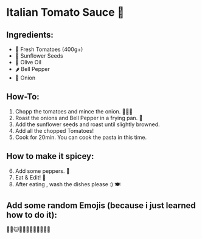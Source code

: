 # Italian Tomato Sauce 🍝

## Ingredients:
- 🍅 Fresh Tomatoes (400g+)
- 🌻 Sunflower Seeds
- 🧪 Olive Oil
- 🌶 Bell Pepper
- 🧅 Onion

## How-To:

1. Chopp the tomatoes and mince the onion. 🍅🧅🔪
2. Roast the onions and Bell Pepper in a frying pan. 🧅
3. Add the sunflower seeds and roast until slightly browned.
4. Add all the chopped Tomatoes!
5. Cook for 20min. You can cook the pasta in this time.

## How to make it spicey:

6. Add some peppers. 🧂
7. Eat & Edit! 🍝
8. After eating , wash the dishes please :) 🍽

## Add some random Emojis (because i just learned how to do it):

🐱‍👤🐱🐱‍🏍🧁🧃🏴‍☠️🤍👑🌭

